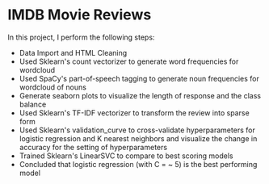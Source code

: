 # IMDB Movie Reviews

In this project, I perform the following steps:
<ul>
  <li>Data Import and HTML Cleaning</li>
  <li>Used Sklearn's count vectorizer to generate word frequencies for wordcloud</li> 
  <li>Used SpaCy's part-of-speech tagging to generate noun frequencies for wordcloud of nouns</li>
  <li>Generate seaborn plots to visualize the length of response and the class balance</li>
  <li>Used Sklearn's TF-IDF vectorizer to transform the review into sparse form</li>
  <li>Used Sklearn's validation_curve to cross-validate hyperparameters for logistic regression and K nearest neighbors and visualize the change in accuracy for the setting of hyperparameters</li>
  <li>Trained Sklearn's LinearSVC to compare to best scoring models</li>
  <li>Concluded that logistic regression (with C = ~ 5) is the best performing model</li>
</ul>  

